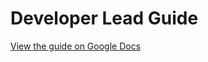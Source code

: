 # Developer Lead Guide

[View the guide on Google Docs](https://docs.google.com/document/d/1TAGA8qN-vdQ6rPbVGvzPgmbhd3XCOhgnAbQI8MbGRMY/edit#heading=h.b4l3ti3cxwui)
